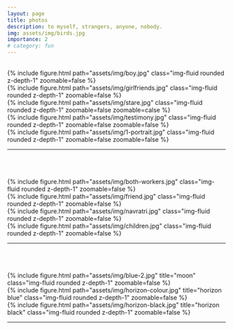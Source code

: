 ```yaml
---
layout: page
title: photos
description: to myself, strangers, anyone, nobody.
img: assets/img/birds.jpg
importance: 2
# category: fun
---
```


<br>

<div class="container">
  <div class="row">
      <div class="col-sm mt-3 mt-md-0">
        {% include figure.html path="assets/img/boy.jpg" class="img-fluid rounded z-depth-1" zoomable=false %}
    </div>
    <div class="col-sm mt-3 mt-md-0">
        {% include figure.html path="assets/img/girlfriends.jpg" class="img-fluid rounded z-depth-1" zoomable=false %}
    </div>
  </div>
</div>

<div class="container">
  <div class="row">
    <div class="col-sm mt-3 mt-md-0">
        {% include figure.html path="assets/img/stare.jpg" class="img-fluid rounded z-depth-1" zoomable=false zoomable=calse %}
    </div>
    <div class="col-sm mt-3 mt-md-0">
        {% include figure.html path="assets/img/testimony.jpg" class="img-fluid rounded z-depth-1" zoomable=false zoomable=false %}
    </div>
    <div class="col-sm mt-3 mt-md-0">
        {% include figure.html path="assets/img/1-portrait.jpg" class="img-fluid rounded z-depth-1" zoomable=false zoomable=false %}
    </div>
  </div>
</div>

<hr>
<br>
<br>
<br>

<div class="container">
  <div class="row">
    <div class="col-sm mt-3 mt-md-0">
        {% include figure.html path="assets/img/both-workers.jpg" class="img-fluid rounded z-depth-1" zoomable=false %}
    </div>
    <div class="col-sm mt-3 mt-md-0">
        {% include figure.html path="assets/img/friend.jpg" class="img-fluid rounded z-depth-1" zoomable=false %}
    </div>
  </div>
</div>

<div class="container">
  <div class="row">
    <div class="col-sm-8 mt-3 mt-md-0">
        {% include figure.html path="assets/img/navratri.jpg" class="img-fluid rounded z-depth-1" zoomable=false %}
    </div>
    <div class="col-sm-4 mt-3 mt-md-0">
        {% include figure.html path="assets/img/children.jpg" class="img-fluid rounded z-depth-1" zoomable=false %}
    </div>
  </div>
</div>

<hr>
<br>
<br>
<br>

<div class="row">
    <div class="col-sm mt-3 mt-md-0">
        {% include figure.html path="assets/img/blue-2.jpg" title="moon" class="img-fluid rounded z-depth-1" zoomable=false %}
    </div>
    <div class="col-sm mt-3 mt-md-0">
        {% include figure.html path="assets/img/horizon-colour.jpg" title="horizon blue" class="img-fluid rounded z-depth-1" zoomable=false %}
    </div>
    <div class="col-sm mt-3 mt-md-0">
        {% include figure.html path="assets/img/horizon-black.jpg" title="horizon black" class="img-fluid rounded z-depth-1" zoomable=false %}
    </div>
</div>

<hr>
<br>
<br>
<br>